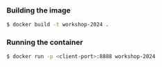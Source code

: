 ### Building the image

```bash
$ docker build -t workshop-2024 .
```

### Running the container

```bash
$ docker run -p <client-port>:8888 workshop-2024
```

